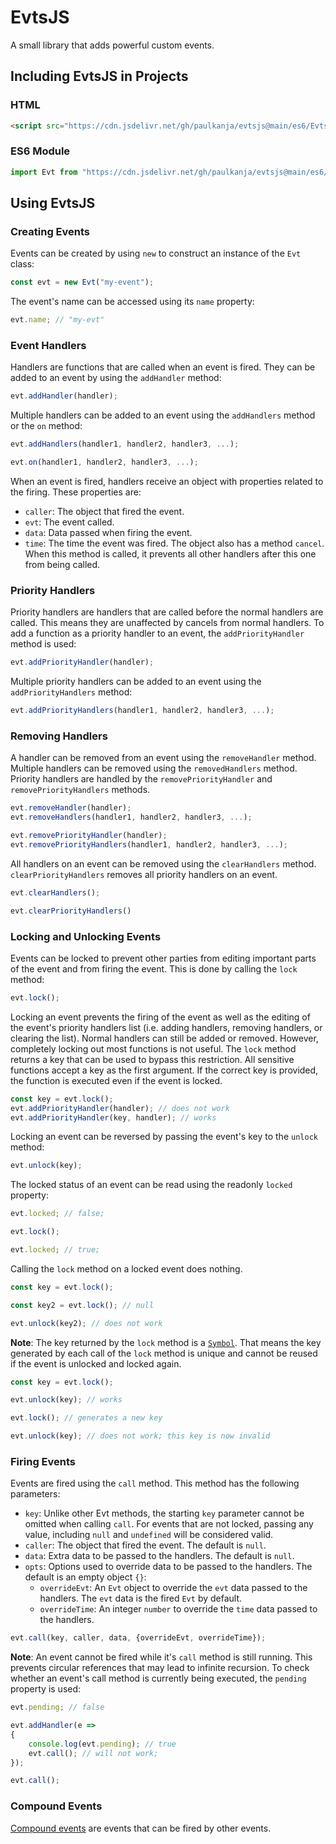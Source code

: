# EvtsJS
A small library that adds powerful custom events.

## Including EvtsJS in Projects
### HTML
```html
<script src="https://cdn.jsdelivr.net/gh/paulkanja/evtsjs@main/es6/Evts.js"></script>
```
### ES6 Module
```js
import Evt from "https://cdn.jsdelivr.net/gh/paulkanja/evtsjs@main/es6/Evts.mjs";
```

## Using EvtsJS
### Creating Events
Events can be created by using `new` to construct an instance of the `Evt` class:
```js
const evt = new Evt("my-event");
```
The event's name can be accessed using its `name` property:
```js
evt.name; // "my-evt"
```
### Event Handlers
Handlers are functions that are called when an event is fired. They can be added to an event by using the `addHandler` method:
```js
evt.addHandler(handler);
```
Multiple handlers can be added to an event using the `addHandlers` method or the `on` method:
```js
evt.addHandlers(handler1, handler2, handler3, ...);

evt.on(handler1, handler2, handler3, ...);
```

When an event is fired, handlers receive an object with properties related to the firing. These properties are:
* `caller`: The object that fired the event.
* `evt`: The event called.
* `data`: Data passed when firing the event.
* `time`: The time the event was fired.
The object also has a method `cancel`. When this method is called, it prevents all other handlers after this one from being called.
### Priority Handlers
Priority handlers are handlers that are called before the normal handlers are called. This means they are unaffected by cancels from normal handlers. To add a function as a priority handler to an event, the `addPriorityHandler` method is used:
```js
evt.addPriorityHandler(handler);
```
Multiple priority handlers can be added to an event using the `addPriorityHandlers` method:
```js
evt.addPriorityHandlers(handler1, handler2, handler3, ...);
```
### Removing Handlers
A handler can be removed from an event using the `removeHandler` method. Multiple handlers can be removed using the `removedHandlers` method. Priority handlers are handled by the `removePriorityHandler` and `removePriorityHandlers` methods.
```js
evt.removeHandler(handler);
evt.removeHandlers(handler1, handler2, handler3, ...);

evt.removePriorityHandler(handler);
evt.removePriorityHandlers(handler1, handler2, handler3, ...);
```
All handlers on an event can be removed using the `clearHandlers` method. `clearPriorityHandlers` removes all priority handlers on an event.
```js
evt.clearHandlers();

evt.clearPriorityHandlers()
```
### Locking and Unlocking Events
Events can be locked to prevent other parties from editing important parts of the event and from firing the event. This is done by calling the `lock` method:
```js
evt.lock();
```
Locking an event prevents the firing of the event as well as the editing of the event's priority handlers list (i.e. adding handlers, removing handlers, or clearing the list). Normal handlers can still be added or removed. However, completely locking out most functions is not useful. The `lock` method returns a key that can be used to bypass this restriction. All sensitive functions accept a key as the first argument. If the correct key is provided, the function is executed even if the event is locked.
```js
const key = evt.lock();
evt.addPriorityHandler(handler); // does not work
evt.addPriorityHandler(key, handler); // works
```
Locking an event can be reversed by passing the event's key to the `unlock` method:
```js
evt.unlock(key);
```
The locked status of an event can be read using the readonly `locked` property:
```js
evt.locked; // false;

evt.lock();

evt.locked; // true;
```
Calling the `lock` method on a locked event does nothing.
```js
const key = evt.lock();

const key2 = evt.lock(); // null

evt.unlock(key2); // does not work
```
**Note**: The key returned by the `lock` method is a [`Symbol`](https://developer.mozilla.org/en-US/docs/Web/JavaScript/Reference/Global_Objects/Symbol). That means the key generated by each call of the `lock` method is unique and cannot be reused if the event is unlocked and locked again.
```js
const key = evt.lock();

evt.unlock(key); // works

evt.lock(); // generates a new key

evt.unlock(key); // does not work; this key is now invalid
```
### Firing Events
Events are fired using the `call` method. This method has the following parameters:
* `key`: Unlike other Evt methods, the starting `key` parameter cannot be omitted when calling `call`. For events that are not locked, passing any value, including `null` and `undefined` will be considered valid.
* `caller`: The object that fired the event. The default is `null`.
* `data`: Extra data to be passed to the handlers. The default is `null`.
* `opts`: Options used to override data to be passed to the handlers. The default is an empty object `{}`:
    * `overrideEvt`: An `Evt` object to override the `evt` data passed to the handlers. The `evt` data is the fired `Evt` by default.
    * `overrideTime`: An integer `number` to override the `time` data passed to the handlers.
```js
evt.call(key, caller, data, {overrideEvt, overrideTime});
```
**Note**: An event cannot be fired while it's `call` method is still running. This prevents circular references that may lead to infinite recursion. To check whether an event's call method is currently being executed, the `pending` property is used:
```js
evt.pending; // false

evt.addHandler(e =>
{
    console.log(evt.pending); // true
    evt.call(); // will not work;
});

evt.call();
```
### Compound Events
[Compound events](./COMPOUND_EVTS.md) are events that can be fired by other events.
